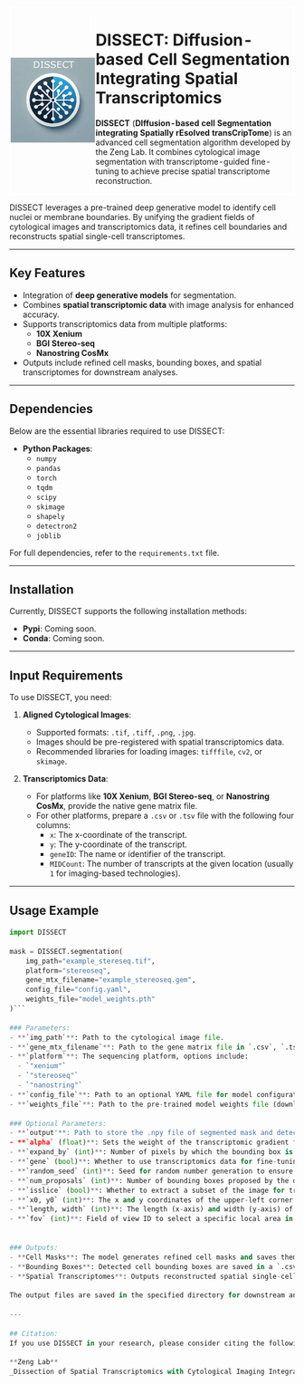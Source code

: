 <table style="border: 1px solid white; border-collapse: collapse; background-color: transparent;">
<tr style="border: 1px solid white;">
<td style="width: 30%; border: 1px solid white; padding: 0;">
<img src="logo.png" alt="DISSECT Logo" style="width: 700px;">
</td>
<td style="text-align: left; vertical-align: 1px solid white: none; padding: 0;">
<h1>DISSECT: Diffusion-based Cell Segmentation Integrating Spatial Transcriptomics</h1>
<p><strong>DISSECT</strong> (<strong>DIffusion-based cell Segmentation integrating Spatially rEsolved transCripTome</strong>) is an advanced cell segmentation algorithm developed by the Zeng Lab. It combines cytological image segmentation with transcriptome-guided fine-tuning to achieve precise spatial transcriptome reconstruction.</p>
</td>
</tr>
</table>

DISSECT leverages a pre-trained deep generative model to identify cell nuclei or membrane boundaries. By unifying the gradient fields of cytological images and transcriptomics data, it refines cell boundaries and reconstructs spatial single-cell transcriptomes.

---

## Key Features
- Integration of **deep generative models** for segmentation.
- Combines **spatial transcriptomic data** with image analysis for enhanced accuracy.
- Supports transcriptomics data from multiple platforms:
  - **10X Xenium**
  - **BGI Stereo-seq**
  - **Nanostring CosMx**
- Outputs include refined cell masks, bounding boxes, and spatial transcriptomes for downstream analyses.

---

## Dependencies
Below are the essential libraries required to use DISSECT:

- **Python Packages**:
  - `numpy`
  - `pandas`
  - `torch`
  - `tqdm`
  - `scipy`
  - `skimage`
  - `shapely`
  - `detectron2`
  - `joblib`

For full dependencies, refer to the `requirements.txt` file.

---

## Installation
Currently, DISSECT supports the following installation methods:

- **Pypi**: Coming soon.
- **Conda**: Coming soon.

---

## Input Requirements
To use DISSECT, you need:

1. **Aligned Cytological Images**:
   - Supported formats: `.tif`, `.tiff`, `.png`, `.jpg`.
   - Images should be pre-registered with spatial transcriptomics data.
   - Recommended libraries for loading images: `tifffile`, `cv2`, or `skimage`.

2. **Transcriptomics Data**:
   - For platforms like **10X Xenium**, **BGI Stereo-seq**, or **Nanostring CosMx**, provide the native gene matrix file.
   - For other platforms, prepare a `.csv` or `.tsv` file with the following four columns:
     - `x`: The x-coordinate of the transcript.
     - `y`: The y-coordinate of the transcript.
     - `geneID`: The name or identifier of the transcript.
     - `MIDCount`: The number of transcripts at the given location (usually `1` for imaging-based technologies).

---

## Usage Example

```python
import DISSECT

mask = DISSECT.segmentation(
    img_path="example_stereseq.tif",
    platform="stereoseq",
    gene_mtx_filename="example_stereoseq.gem",
    config_file="config.yaml",
    weights_file="model_weights.pth"
)```

### Parameters:
- **`img_path`**: Path to the cytological image file.  
- **`gene_mtx_filename`**: Path to the gene matrix file in `.csv`, `.tsv`, or `.gem` format.  
- **`platform`**: The sequencing platform, options include:
  - `"xenium"`
  - `"stereoseq"`
  - `"nanostring"`
- **`config_file`**: Path to an optional YAML file for model configuration parameters.  
- **`weights_file`**: Path to the pre-trained model weights file (download available [here](#)).

### Optional Parameters:
- **`output'**: Path to store the .npy file of segmented mask and detected bounding boxes. Default: Current working directory.
- **`alpha` (float)**: Sets the weight of the transcriptomic gradient field in refining cell boundaries. Default: `0.5`.  
- **`expand_by` (int)**: Number of pixels by which the bounding box is expanded outward. This ensures accurate cell boundaries without enlarging the actual cell size. Default: `5`.  
- **`gene` (bool)**: Whether to use transcriptomics data for fine-tuning. Default: `True`.  
- **`random_seed` (int)**: Seed for random number generation to ensure reproducibility. Default: No predefined seed.  
- **`num_proposals` (int)**: Number of bounding boxes proposed by the diffusion model. Default: `1200`.  
- **`isslice` (bool)**: Whether to extract a subset of the image for training. Default: `False`.  
- **`x0, y0` (int)**: The x and y coordinates of the upper-left corner of the extracted region when `isslice` is `True`.  
- **`length, width` (int)**: The length (x-axis) and width (y-axis) of the extracted image region when `isslice` is `True`.  
- **`fov` (int)**: Field of view ID to select a specific local area in the gene expression matrix, applicable when `platform="nanostring"`.  


### Outputs:
- **Cell Masks**: The model generates refined cell masks and saves them as a NumPy `.npy` file.
- **Bounding Boxes**: Detected cell bounding boxes are saved in a `.csv` file, allowing for further custom parameter adjustments.
- **Spatial Transcriptomes**: Outputs reconstructed spatial single-cell transcriptomes.

The output files are saved in the specified directory for downstream analysis.

---

## Citation:
If you use DISSECT in your research, please consider citing the following:

**Zeng Lab**  
_Dissection of Spatial Transcriptomics with Cytological Imaging Integration_  
